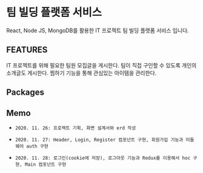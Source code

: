 # 팀 빌딩 플랫폼 서비스

React, Node JS, MongoDB를 활용한 IT 프로젝트 팀 빌딩 플랫폼 서비스 입니다.

## FEATURES

IT 프로젝트를 위해 필요한 팀원 모집글을 게시한다.
팀이 직접 구인할 수 있도록 개인의 소개글도 게시한다.
찜하기 기능을 통해 관심있는 아이템을 관리한다.

## Packages

## Memo

-     2020. 11. 26: 프로젝트 기획, 화면 설계서와 erd 작성
-     2020. 11. 27: Header, Login, Register 컴포넌트 구현, 회원가입 기능과 미들웨어 auth 구현
-     2020. 11. 28: 로그인(cookie에 저장), 로그아웃 기능과 Redux를 이용해서 hoc 구현, Main 컴포넌트 구현